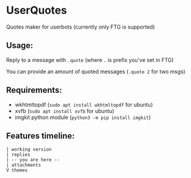 # UserQuotes
Quotes maker for userbots (currently only FTG is supported)

## Usage: 
Reply to a message with `.quote` (where `.` is prefix you've set in FTG) 

You can provide an amount of quoted messages (`.quote 2` for two msgs)

## Requirements: 
- wkhtmltopdf (`sudo apt install wkhtmltopdf` for ubuntu)
- xvfb (`sudo apt install xvfb` for ubuntu)
- imgkit python module (`python3 -m pip install imgkit`)

## Features timeline: 
```
| working version
| replies
| -- you are here --
| attachments
V themes
```
